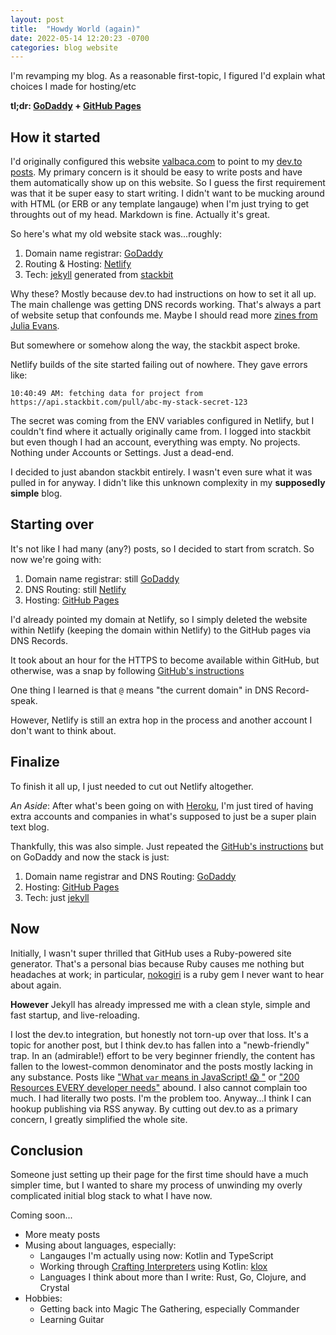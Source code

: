 ```yaml
---
layout: post
title:  "Howdy World (again)"
date: 2022-05-14 12:20:23 -0700
categories: blog website
---
```


I'm revamping my blog. As a reasonable first-topic, I figured I'd explain what choices I made for hosting/etc

**tl;dr: [GoDaddy](https://www.godaddy.com/) + [GitHub Pages](https://pages.github.com/)**

## How it started

 I'd originally configured this website [valbaca.com](https://valbaca.com) to point to my [dev.to posts](https://dev.to/val_baca). My primary concern is it should be easy to write posts and have them automatically show up on this website. So I guess the first requirement was that it be super easy to start writing. I didn't want to be mucking around with HTML (or ERB or any template langauge) when I'm just trying to get throughts out of my head. Markdown is fine. Actually it's great.

 So here's what my old website stack was...roughly:

 1. Domain name registrar: [GoDaddy](https://www.godaddy.com/)
 2. Routing & Hosting: [Netlify](https://www.netlify.com/)
 3. Tech: [jekyll](https://jekyllrb.com/docs/) generated from [stackbit](https://www.stackbit.com/)

Why these? Mostly because dev.to had instructions on how to set it all up. The main challenge was getting DNS records working. That's always a part of website setup that confounds me. Maybe I should read more [zines from Julia Evans](https://wizardzines.com/zines/dns/).

But somewhere or somehow along the way, the stackbit aspect broke.

Netlify builds of the site started failing out of nowhere. They gave errors like:

```log
10:40:49 AM: fetching data for project from https://api.stackbit.com/pull/abc-my-stack-secret-123
```

The secret was coming from the ENV variables configured in Netlify, but I couldn't find where it actually originally came from. I logged into stackbit but even though I had an account, everything was empty. No projects. Nothing under Accounts or Settings. Just a dead-end.

I decided to just abandon stackbit entirely. I wasn't even sure what it was pulled in for anyway. I didn't like this unknown complexity in my **supposedly simple** blog.

## Starting over

It's not like I had many (any?) posts, so I decided to start from scratch. So now we're going with:

1. Domain name registrar: still [GoDaddy](https://www.godaddy.com/)
2. DNS Routing: still [Netlify](https://www.netlify.com/)
3. Hosting: [GitHub Pages](https://pages.github.com/)

I'd already pointed my domain at Netlify, so I simply deleted the website within Netlify (keeping the domain within Netlify) to the GitHub pages via DNS Records.

It took about an hour for the HTTPS to become available within GitHub, but otherwise, was a snap by following [GitHub's instructions](https://docs.github.com/en/pages/configuring-a-custom-domain-for-your-github-pages-site/managing-a-custom-domain-for-your-github-pages-site)

One thing I learned is that `@` means "the current domain" in DNS Record-speak.

However, Netlify is still an extra hop in the process and another account I don't want to think about.

## Finalize

To finish it all up, I just needed to cut out Netlify altogether.

*An Aside*: After what's been going on with [Heroku](https://status.heroku.com/incidents/2413), I'm just tired of having extra accounts and companies in what's supposed to just be a super plain text blog.

Thankfully, this was also simple. Just repeated the [GitHub's instructions](https://docs.github.com/en/pages/configuring-a-custom-domain-for-your-github-pages-site/managing-a-custom-domain-for-your-github-pages-site) but on GoDaddy and now the stack is just:

1. Domain name registrar and DNS Routing: [GoDaddy](https://www.godaddy.com/)
2. Hosting: [GitHub Pages](https://pages.github.com/)
3. Tech: just [jekyll](https://jekyllrb.com/docs/)

## Now

Initially, I wasn't super thrilled that GitHub uses a Ruby-powered site generator. That's a personal bias because Ruby causes me nothing but headaches at work; in particular, [nokogiri](https://nokogiri.org/) is a ruby gem I never want to hear about again.

**However** Jekyll has already impressed me with a clean style, simple and fast startup, and live-reloading.

I lost the dev.to integration, but honestly not torn-up over that loss. It's a topic for another post, but I think dev.to has fallen into a "newb-friendly" trap. In an (admirable!) effort to be very beginner friendly, the content has fallen to the lowest-common denominator and the posts mostly lacking in any substance. Posts like ["What `var` means in JavaScript! 😱 "](https://dev.to/paritho/3-reasons-to-use-var-in-javascript-1hoe) or ["200 Resources EVERY developer needs"](https://dev.to/suniljoshi19/top-42-react-resources-every-developer-should-bookmark-latest-24pb) abound. I also cannot complain too much. I had literally two posts. I'm the problem too. Anyway...I think I can hookup publishing via RSS anyway. By cutting out dev.to as a primary concern, I greatly simplified the whole site.

## Conclusion

Someone just setting up their page for the first time should have a much simpler time, but I wanted to share my process of unwinding my overly complicated initial blog stack to what I have now.

Coming soon...

- More meaty posts
- Musing about languages, especially:
  - Langauges I'm actually using now: Kotlin and TypeScript
  - Working through [Crafting Interpreters](https://craftinginterpreters.com/) using Kotlin: [klox](https://github.com/valbaca/klox)
  - Languages I think about more than I write: Rust, Go, Clojure, and Crystal
- Hobbies:
  - Getting back into Magic The Gathering, especially Commander
  - Learning Guitar
